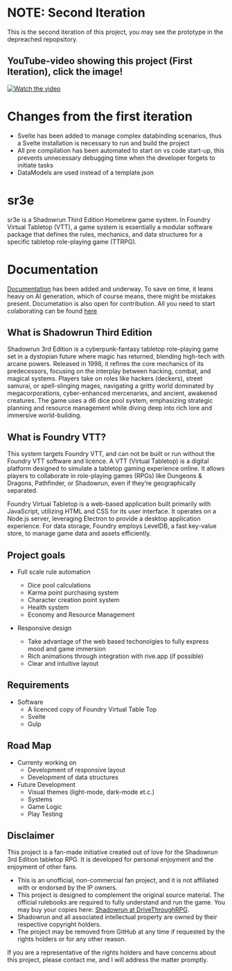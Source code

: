 # NOTE: Second Iteration

This is the second iteration of this project, you may see the prototype in the depreached
repopsitory.

## YouTube-video showing this project (First Iteration), click the image!

[![Watch the video](https://img.youtube.com/vi/YPmnX_Gp1uk/0.jpg)](https://youtu.be/YPmnX_Gp1uk)

# Changes from the first iteration

-  Svelte has been added to manage complex databinding scenarios, thus a Svelte installation is necessary to run and build the project
-  All pre compilation has been automated to start on vs code start-up, this prevents unnecessary debugging time when the developer forgets to initiate tasks
-  DataModels are used instead of a template.json

# sr3e

sr3e is a Shadowrun Third Edition Homebrew game system. In Foundry Virtual Tabletop (VTT), a game system is essentially a modular software package that defines the rules, mechanics, and data structures for a specific tabletop role-playing game (TTRPG).

# Documentation

[Documentation](https://mirnau.github.io/sr3e/) has been added and underway. To save on time, it leans heavy on AI generation, which of course means, there might be mistakes present. Documetation is also open for contribution. All you need to start colaborating can be found [here](https://mirnau.github.io/sr3e/)

## What is Shadowrun Third Edition

Shadowrun 3rd Edition is a cyberpunk-fantasy tabletop role-playing game set in a dystopian future where magic has returned, blending high-tech with arcane powers. Released in 1998, it refines the core mechanics of its predecessors, focusing on the interplay between hacking, combat, and magical systems. Players take on roles like hackers (deckers), street samurai, or spell-slinging mages, navigating a gritty world dominated by megacorporations, cyber-enhanced mercenaries, and ancient, awakened creatures. The game uses a d6 dice pool system, emphasizing strategic planning and resource management while diving deep into rich lore and immersive world-building.

## What is Foundry VTT?

This system targets Foundry VTT, and can not be built or run without the Foundry VTT software and licence. A VTT (Virtual Tabletop) is a digital platform designed to simulate a tabletop gaming experience online. It allows players to collaborate in role-playing games (RPGs) like Dungeons & Dragons, Pathfinder, or Shadowrun, even if they’re geographically separated.

Foundry Virtual Tabletop is a web-based application built primarily with JavaScript, utilizing HTML and CSS for its user interface. It operates on a Node.js server, leveraging Electron to provide a desktop application experience. For data storage, Foundry employs LevelDB, a fast key-value store, to manage game data and assets efficiently.

## Project goals

-  Full scale rule automation

   -  Dice pool calculations
   -  Karma point purchasing system
   -  Character creation point system
   -  Health system
   -  Economy and Resource Management

-  Responsive design
   -  Take advantage of the web based techonolgies to fully express mood and game immersion
   -  Rich animations through integration with rive.app (if possible)
   -  Clear and intuitive layout

## Requirements

-  Software
   -  A licenced copy of Foundry Virtual Table Top
   -  Svelte
   -  Gulp

## Road Map

-  Currenty working on
   -  Development of responsive layout
   -  Development of data structures
-  Future Development
   -  Visual themes (light-mode, dark-mode et.c.)
   -  Systems
   -  Game Logic
   -  Play Testing

## Disclaimer

This project is a fan-made initiative created out of love for the Shadowrun 3rd Edition tabletop RPG. It is developed for personal enjoyment and the enjoyment of other fans.

-  This is an unofficial, non-commercial fan project, and it is not affiliated with or endorsed by the IP owners.
-  This project is designed to complement the original source material. The official rulebooks are required to fully understand and run the game. You may buy your copies here: [Shadowrun at DriveThroughRPG](https://www.drivethrurpg.com/en/product/1893/shadowrun-third-edition).
-  Shadowrun and all associated intellectual property are owned by their respective copyright holders.
-  The project may be removed from GitHub at any time if requested by the rights holders or for any other reason.

If you are a representative of the rights holders and have concerns about this project, please contact me, and I will address the matter promptly.
